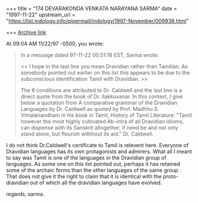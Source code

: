 +++
title = "174 DEVARAKONDA VENKATA NARAYANA SARMA"
date = "1997-11-22"
upstream_url = "https://list.indology.info/pipermail/indology/1997-November/009938.html"

+++
[Archive link](https://list.indology.info/pipermail/indology/1997-November/009938.html)

At 09:04 AM 11/22/97 -0500, you wrote:
>In a message dated 97-11-22 00:51:18 EST, Sarma wrote:
>
><< I hope in the last line you mean Dravidian rather than Tamilian. As
>somebody
> pointed out earlier on this list this appears to be due to the subconscious
> identification Tamil with Dravidian. >>
>
>The 6 conditions are attributed to Dr. Caldwell and the last line is a direct
>quote from the book of Dr. Ilakkuvanar.
>In this context, I give below a quotation from A comparative grammar of the
>Dravidian Languages by Dr. Caldwell as quoted by Prof. Madhhu.S.
>Vimalanandham in his book in Tamil, History of Tamil Literature:
>"Tamil however the most highly cultivated Ab-intra of all Dravidian idioms,
>can dispense with its Sanskrit altogether, if need be and not only stand
>alone, but flourish withhout its aid." Dr. Caldwell.
>
>

I do not think Dr.Caldwell's certificate to Tamil is relevent here. Everyone
of Dravidian languages has its own protagonists and admirers. What all
I meant to say was Tamil is one of the languages in the Dravidian group of
languages. As some one on this list pointed out, perhaps  it has retained
some of the archaic forms than the other languages of the same group . That
does not give it the right to claim that it is identical with the
proto-dravidian out of which all the dravidian languages have evolved.


regards,
sarma.



